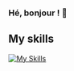 ### Hé, bonjour ! 👋

## My skills
[![My Skills](https://skillicons.dev/icons?i=androidstudio,angular,react,js,ts,css,html,svelte,materialui,mongodb,docker,arduino,bash,c,cs,cpp,c#,cmake,github,githubactions,linux,unity,pr,xd,azure,dotnet,bitbucket,atom,figma&perline=7)](https://skillicons.dev)
